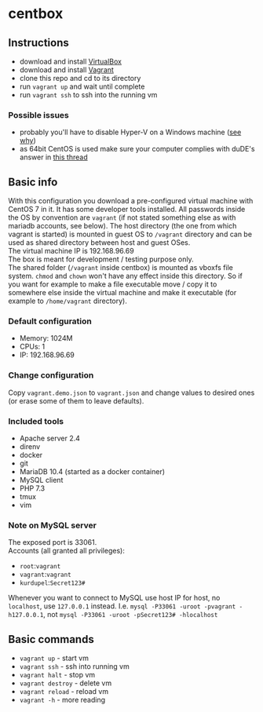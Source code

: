 # centbox

## Instructions
* download and install [VirtualBox](https://www.virtualbox.org/ "Oracle VirtualBox")
* download and install [Vagrant](https://www.vagrantup.com/ "HashiCorp Vagrant")
* clone this repo and cd to its directory
* run `vagrant up` and wait until complete
* run `vagrant ssh` to ssh into the running vm

### Possible issues
* probably you'll have to disable Hyper-V on a Windows machine ([see why](https://www.virtualbox.org/ticket/18387))
* as 64bit CentOS is used make sure your computer complies with duDE's answer in [this thread](https://superuser.com/questions/866962/why-does-virtualbox-only-have-32-bit-option-no-64-bit-option-on-windows-7)

## Basic info
With this configuration you download a pre-configured virtual machine with CentOS 7 in it. It has some developer tools installed. All passwords inside the OS by convention are `vagrant` (if not stated something else as with mariadb accounts, see below). The host directory (the one from which vagrant is started) is mounted in guest OS to `/vagrant` directory and can be used as shared directory between host and guest OSes.  
The virtual machine IP is 192.168.96.69  
The box is meant for development / testing purpose only.  
The shared folder (`/vagrant` inside centbox) is mounted as vboxfs file system. `chmod` and `chown` won't have any effect inside this directory. So if you want for example to make a file executable move / copy it to somewhere else inside the virtual machine and make it executable (for example to `/home/vagrant` directory).

### Default configuration
* Memory: 1024M
* CPUs: 1
* IP: 192.168.96.69

### Change configuration
Copy `vagrant.demo.json` to `vagrant.json` and change values to desired ones (or erase some of them to leave defaults).

### Included tools
* Apache server 2.4
* direnv
* docker
* git
* MariaDB 10.4 (started as a docker container)
* MySQL client
* PHP 7.3
* tmux
* vim

### Note on MySQL server
The exposed port is 33061.  
Accounts (all granted all privileges):
* `root`:`vagrant`
* `vagrant`:`vagrant`
* `kurdupel`:`Secret123#`

Whenever you want to connect to MySQL use host IP for host, no `localhost`, use `127.0.0.1` instead. I.e. `mysql -P33061 -uroot -pvagrant -h127.0.0.1`, not `mysql -P33061 -uroot -pSecret123# -hlocalhost`

## Basic commands
* `vagrant up` - start vm
* `vagrant ssh` - ssh into running vm
* `vagrant halt` - stop vm
* `vagrant destroy` - delete vm
* `vagrant reload` - reload vm
* `vagrant -h` - more reading
